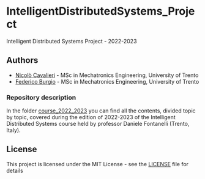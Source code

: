 # IntelligentDistributedSystems_Project
Intelligent Distributed Systems Project - 2022-2023


## Authors

- [Nicolò Cavalieri](https://www.linkedin.com/in/nicolò-cavalieri-263774194/) - MSc in Mechatronics Engineering, University of Trento
- [Federico Burgio](https://github.com/FedericoBurgio) - MSc in Mechatronics Engineering, University of Trento

### Repository description
In the folder [course_2022_2023](https://github.com/nicolosh/IntelligentDistributedSystems_Project/tree/main/course_2022_2023) you can find all the contents, divided topic by topic, covered during the edition of 2022-2023 of the Intelligent Distributed Systems course held by professor Daniele Fontanelli (Trento, Italy).

## License

This project is licensed under the MIT License - see the [LICENSE](LICENSE) file for details